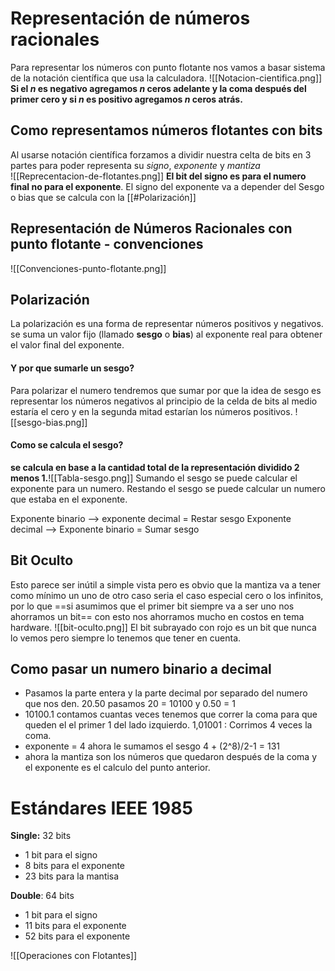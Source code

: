 # Representación de números racionales
Para representar los números con punto flotante nos vamos a basar sistema de la notación científica que usa la calculadora. 
![[Notacion-cientifica.png]]
**Si el $n$ es negativo agregamos $n$ ceros adelante y la coma después del primer cero y si $n$ es positivo agregamos $n$ ceros atrás.**

## Como representamos números flotantes con bits
Al usarse notación científica forzamos a dividir nuestra celta de bits en 3 partes para poder representa su *signo*, *exponente* y *mantiza*  
![[Reprecentacion-de-flotantes.png]]
**El bit del signo es para el numero final no para el exponente**. El signo del exponente va a depender del Sesgo o bias que se calcula con la [[#Polarización]] 

## Representación de Números Racionales con punto flotante - convenciones
![[Convenciones-punto-flotante.png]]

## Polarización
La polarización es una forma de representar números positivos y negativos. se suma un valor fijo (llamado **sesgo** o **bias**) al exponente real para obtener el valor final del exponente.
#### Y por que sumarle un sesgo?
Para polarizar el numero tendremos que sumar por que la idea de sesgo es representar los números negativos al principio de la celda de bits al medio estaría el cero y en la segunda mitad estarían los números positivos. ![[sesgo-bias.png]]
#### Como se calcula el sesgo? 
**se calcula en base a la cantidad total de la representación dividido 2 menos 1.**![[Tabla-sesgo.png]]
Sumando el sesgo se puede calcular el exponente para un numero.
Restando el sesgo se puede calcular un numero que estaba en el exponente. 

Exponente binario --> exponente decimal = Restar sesgo 
Exponente decimal --> Exponente binario = Sumar sesgo 

## Bit Oculto
Esto parece ser inútil a simple vista pero es obvio que la mantiza va a tener como mínimo un uno de otro caso seria el caso especial cero o los infinitos, por lo que ==si asumimos que el primer bit siempre va a ser uno nos ahorramos un bit==
	con esto nos ahorramos mucho en costos en tema hardware.
![[bit-oculto.png]]
El bit subrayado con rojo es un bit que nunca lo vemos pero siempre lo tenemos que tener en cuenta. 

## Como pasar un numero binario a decimal
- Pasamos la parte entera y la parte decimal por separado del numero que nos den.
  20.50 pasamos 20 = 10100 y 0.50 = 1
- 10100.1 contamos cuantas veces tenemos que correr la coma para que queden el el primer 1 del lado izquierdo.
  1,01001 : Corrimos 4 veces la coma.
- exponente = 4 ahora le sumamos el sesgo 4 + (2^8)/2-1 = 131 
- ahora la mantiza son los números que quedaron después de la coma y el exponente es el calculo del punto anterior.


# Estándares IEEE 1985

**Single:** 32 bits

- 1 bit para el signo
- 8 bits para el exponente 
- 23 bits para la mantisa 

**Double**: 64 bits

- 1 bit para el signo 
- 11 bits para el exponente 
- 52 bits para el exponente 

![[Operaciones con Flotantes]]
